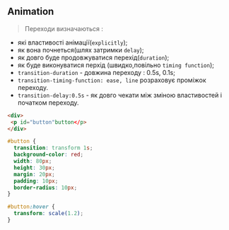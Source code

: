 ## Animation
>Переходи визначаються :
* які властивості анімації(`explicitly`);
* як вона почнеться(шлях затримки `delay`);
* як довго буде продовжуватися перехід(`duration`);
* як буде виконуватися перхід (швидко,повільно `timing function`);
* `transition-duration` - довжина переходу : 0.5s, 0.1s;
* `transition-timing-function: ease, line` розраховує проміжок переходу.
* `transition-delay:0.5s` - як довго чекати між зміною властивостей і початком переходу.
```html
<div>
 <p id="button"button</p>
</div>
```

```css
#button {
  transition: transform 1s;
  background-color: red;
  width: 80px;
  height: 30px;
  margin: 20px;
  padding: 10px;
  border-radius: 10px;
}

#button:hover {
  transform: scale(1.2);
}
```